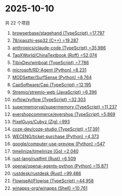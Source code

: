 # 2025-10-10

共 22 个项目

<!-- BEGIN GITHUB -->
<!-- 最后更新时间 2025-10-10 22:09:13 +0800 -->
1. [browserbase/stagehand (TypeScript) ⭐17,797](https://github.com/browserbase/stagehand)
1. [78/xiaozhi-esp32 (C++) ⭐19,287](https://github.com/78/xiaozhi-esp32)
1. [anthropics/claude-code (TypeScript) ⭐35,986](https://github.com/anthropics/claude-code)
1. [TapXWorld/ChinaTextbook (Roff) ⭐52,074](https://github.com/TapXWorld/ChinaTextbook)
1. [TibixDev/winboat (TypeScript) ⭐7,786](https://github.com/TibixDev/winboat)
1. [microsoft/RD-Agent (Python) ⭐8,231](https://github.com/microsoft/RD-Agent)
1. [MODSetter/SurfSense (Python) ⭐8,764](https://github.com/MODSetter/SurfSense)
1. [CapSoftware/Cap (TypeScript) ⭐12,195](https://github.com/CapSoftware/Cap)
1. [Stremio/stremio-web (JavaScript) ⭐6,396](https://github.com/Stremio/stremio-web)
1. [xyflow/xyflow (TypeScript) ⭐32,303](https://github.com/xyflow/xyflow)
1. [supermemoryai/supermemory (TypeScript) ⭐11,237](https://github.com/supermemoryai/supermemory)
1. [evershopcommerce/evershop (TypeScript) ⭐5,869](https://github.com/evershopcommerce/evershop)
1. [PixelGuys/Cubyz (Zig) ⭐993](https://github.com/PixelGuys/Cubyz)
1. [coze-dev/coze-studio (TypeScript) ⭐17,391](https://github.com/coze-dev/coze-studio)
1. [WECENG/ticket-purchase (Python) ⭐4,373](https://github.com/WECENG/ticket-purchase)
1. [google/computer-use-preview (Python) ⭐547](https://github.com/google/computer-use-preview)
1. [timelinize/timelinize (Go) ⭐2,040](https://github.com/timelinize/timelinize)
1. [rust-lang/rustfmt (Rust) ⭐6,509](https://github.com/rust-lang/rustfmt)
1. [openai/openai-agents-python (Python) ⭐15,871](https://github.com/openai/openai-agents-python)
1. [rustdesk/rustdesk (Rust) ⭐99,486](https://github.com/rustdesk/rustdesk)
1. [FlowiseAI/Flowise (TypeScript) ⭐44,958](https://github.com/FlowiseAI/Flowise)
1. [winapps-org/winapps (Shell) ⭐10,761](https://github.com/winapps-org/winapps)
<!-- END GITHUB -->